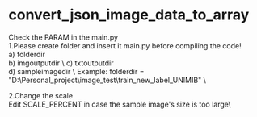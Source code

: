# convert_json_image_data_to_array
Check the PARAM in the main.py\
1.Please create folder and insert it main.py before compiling the code!\
  a) folderdir \
  b) imgoutputdir \ 
  c) txtoutputdir \
  d) sampleimagedir \ 
Example: folderdir = "D:\\Personal_project\\image_test\\train_new_label_UNIMIB" \

2.Change the scale \
  Edit SCALE_PERCENT in case the sample image's size is too large\
